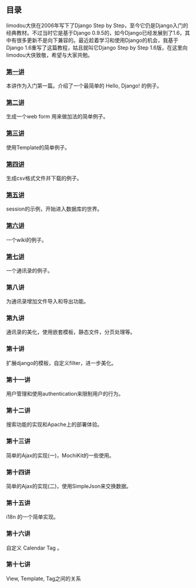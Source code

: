 ## 目录

limodou大侠在2006年写下了Django Step by Step，至今它仍是Django入门的经典教材。不过当时它是基于Django 0.9.5的，如今Django已经发展到了1.6，其中有很多更新不是向下兼容的。最近趁着学习和使用Django的机会，我基于Django 1.6重写了这篇教程，姑且就叫它Django Step by Step 1.6版，在这里向limodou大侠致敬，希望与大家共勉。

### [第一讲](django-step-by-step/chapter1)

本讲作为入门第一篇。介绍了一个最简单的 Hello, Django! 的例子。

### [第二讲](django-step-by-step/chapter2)

生成一个web form 用来做加法的简单例子。

### [第三讲](django-step-by-step/chapter3)

使用Template的简单例子。

### [第四讲](django-step-by-step/chapter4)

生成csv格式文件并下载的例子。

### [第五讲](django-step-by-step/chapter5)

session的示例，开始进入数据库的世界。

### [第六讲](django-step-by-step/chapter6)

一个wiki的例子。

### [第七讲](django-step-by-step/chapter7)

一个通讯录的例子。

### 第八讲

为通讯录增加文件导入和导出功能。

### 第九讲

通讯录的美化，使用嵌套模板，静态文件，分页处理等。

### 第十讲

扩展django的模板，自定义filter，进一步美化。

### 第十一讲

用户管理和使用authentication来限制用户的行为。

### 第十二讲

搜索功能的实现和Apache上的部署体验。

### 第十三讲

简单的Ajax的实现(一)，MochiKit的一些使用。

### 第十四讲

简单的Ajax的实现(二)，使用SimpleJson来交换数据。

### 第十五讲

i18n 的一个简单实现。

### 第十六讲

自定义 Calendar Tag 。

### 第十七讲

View, Template, Tag之间的关系